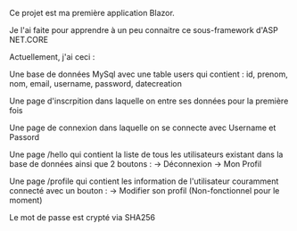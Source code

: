 Ce projet est ma première application Blazor.

Je l'ai faite pour apprendre à un peu connaitre ce sous-framework d'ASP NET.CORE

Actuellement, j'ai ceci :

Une base de données MySql avec une table users qui contient : id, prenom, nom, email, username, password, datecreation

Une page d'inscrpition dans laquelle on entre ses données pour la première fois

Une page de connexion dans laquelle on se connecte avec Username et Passord

Une page /hello qui contient la liste de tous les utilisateurs existant dans la base de données ainsi que 2 boutons :
 -> Déconnexion
 -> Mon Profil


Une page /profile qui contient les information de l'utilisateur couramment connecté avec un bouton :
 -> Modifier son profil (Non-fonctionnel pour le moment)


Le mot de passe est crypté via SHA256
